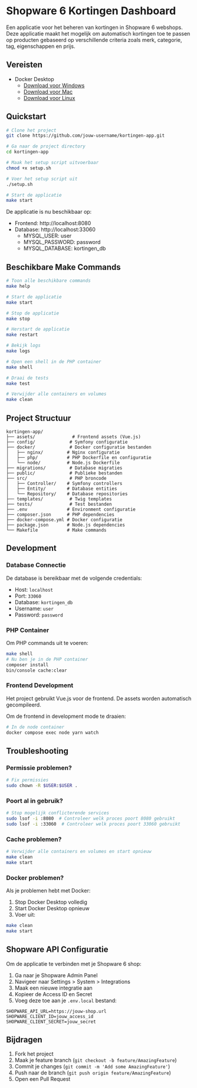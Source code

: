 # Shopware 6 Kortingen Dashboard

Een applicatie voor het beheren van kortingen in Shopware 6 webshops. Deze applicatie maakt het mogelijk om automatisch kortingen toe te passen op producten gebaseerd op verschillende criteria zoals merk, categorie, tag, eigenschappen en prijs.

## Vereisten

- Docker Desktop
    - [Download voor Windows](https://docs.docker.com/desktop/install/windows-install/)
    - [Download voor Mac](https://docs.docker.com/desktop/install/mac-install/)
    - [Download voor Linux](https://docs.docker.com/desktop/install/linux-install/)

## Quickstart

```bash
# Clone het project
git clone https://github.com/jouw-username/kortingen-app.git

# Ga naar de project directory
cd kortingen-app

# Maak het setup script uitvoerbaar
chmod +x setup.sh

# Voer het setup script uit
./setup.sh

# Start de applicatie
make start
```

De applicatie is nu beschikbaar op:
- Frontend: http://localhost:8080
- Database: http://localhost:33060
    - MYSQL_USER: user
    - MYSQL_PASSWORD: password
    - MYSQL_DATABASE: kortingen_db

## Beschikbare Make Commands

```bash
# Toon alle beschikbare commands
make help

# Start de applicatie
make start

# Stop de applicatie
make stop

# Herstart de applicatie
make restart

# Bekijk logs
make logs

# Open een shell in de PHP container
make shell

# Draai de tests
make test

# Verwijder alle containers en volumes
make clean
```

## Project Structuur

```
kortingen-app/
├── assets/              # Frontend assets (Vue.js)
├── config/             # Symfony configuratie
├── docker/             # Docker configuratie bestanden
│   ├── nginx/         # Nginx configuratie
│   ├── php/           # PHP Dockerfile en configuratie
│   └── node/          # Node.js Dockerfile
├── migrations/         # Database migraties
├── public/             # Publieke bestanden
├── src/                # PHP broncode
│   ├── Controller/    # Symfony controllers
│   ├── Entity/        # Database entities
│   └── Repository/    # Database repositories
├── templates/          # Twig templates
├── tests/              # Test bestanden
├── .env               # Environment configuratie
├── composer.json      # PHP dependencies
├── docker-compose.yml # Docker configuratie
├── package.json       # Node.js dependencies
└── Makefile           # Make commands
```

## Development

### Database Connectie

De database is bereikbaar met de volgende credentials:
- Host: `localhost`
- Port: `33060`
- Database: `kortingen_db`
- Username: `user`
- Password: `password`

### PHP Container

Om PHP commands uit te voeren:
```bash
make shell
# Nu ben je in de PHP container
composer install
bin/console cache:clear
```

### Frontend Development

Het project gebruikt Vue.js voor de frontend. De assets worden automatisch gecompileerd.

Om de frontend in development mode te draaien:
```bash
# In de node container
docker compose exec node yarn watch
```

## Troubleshooting

### Permissie problemen?
```bash
# Fix permissies
sudo chown -R $USER:$USER .
```

### Poort al in gebruik?
```bash
# Stop mogelijk conflicterende services
sudo lsof -i :8080  # Controleer welk proces poort 8080 gebruikt
sudo lsof -i :33060  # Controleer welk proces poort 33060 gebruikt
```

### Cache problemen?
```bash
# Verwijder alle containers en volumes en start opnieuw
make clean
make start
```

### Docker problemen?
Als je problemen hebt met Docker:
1. Stop Docker Desktop volledig
2. Start Docker Desktop opnieuw
3. Voer uit:
```bash
make clean
make start
```

## Shopware API Configuratie

Om de applicatie te verbinden met je Shopware 6 shop:
1. Ga naar je Shopware Admin Panel
2. Navigeer naar Settings > System > Integrations
3. Maak een nieuwe integratie aan
4. Kopieer de Access ID en Secret
5. Voeg deze toe aan je `.env.local` bestand:
```env
SHOPWARE_API_URL=https://jouw-shop.url
SHOPWARE_CLIENT_ID=jouw_access_id
SHOPWARE_CLIENT_SECRET=jouw_secret
```

## Bijdragen

1. Fork het project
2. Maak je feature branch (`git checkout -b feature/AmazingFeature`)
3. Commit je changes (`git commit -m 'Add some AmazingFeature'`)
4. Push naar de branch (`git push origin feature/AmazingFeature`)
5. Open een Pull Request
```